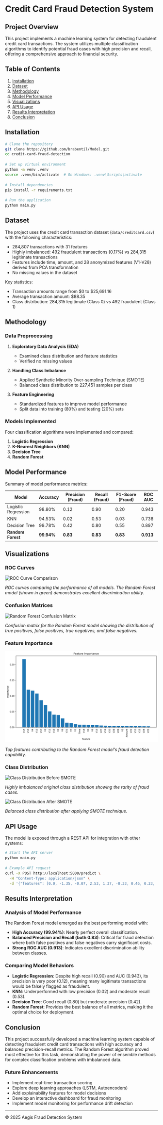 # Credit Card Fraud Detection System

## Project Overview

This project implements a machine learning system for detecting fraudulent credit card transactions. The system utilizes multiple classification algorithms to identify potential fraud cases with high precision and recall, offering a comprehensive approach to financial security.

## Table of Contents

1. [Installation](#installation)
2. [Dataset](#dataset)
3. [Methodology](#methodology)
4. [Model Performance](#model-performance)
5. [Visualizations](#visualizations)
6. [API Usage](#api-usage)
7. [Results Interpretation](#results-interpretation)
8. [Conclusion](#conclusion)

## Installation

```bash
# Clone the repository
git clone https://github.com/brabentil/Model.git
cd credit-card-fraud-detection

# Set up virtual environment
python -m venv .venv
source .venv/bin/activate  # On Windows: .venv\Scripts\activate

# Install dependencies
pip install -r requirements.txt

# Run the application
python main.py
```

## Dataset

The project uses the credit card transaction dataset (`data/creditcard.csv`) with the following characteristics:

- 284,807 transactions with 31 features
- Highly imbalanced: 492 fraudulent transactions (0.17%) vs 284,315 legitimate transactions
- Features include time, amount, and 28 anonymized features (V1-V28) derived from PCA transformation
- No missing values in the dataset

Key statistics:
- Transaction amounts range from $0 to $25,691.16
- Average transaction amount: $88.35
- Class distribution: 284,315 legitimate (Class 0) vs 492 fraudulent (Class 1)

## Methodology

### Data Preprocessing

1. **Exploratory Data Analysis (EDA)**
   - Examined class distribution and feature statistics
   - Verified no missing values

2. **Handling Class Imbalance**
   - Applied Synthetic Minority Over-sampling Technique (SMOTE)
   - Balanced class distribution to 227,451 samples per class

3. **Feature Engineering**
   - Standardized features to improve model performance
   - Split data into training (80%) and testing (20%) sets

### Models Implemented

Four classification algorithms were implemented and compared:

1. **Logistic Regression**
2. **K-Nearest Neighbors (KNN)**
3. **Decision Tree**
4. **Random Forest**

## Model Performance

Summary of model performance metrics:

| Model | Accuracy | Precision (Fraud) | Recall (Fraud) | F1-Score (Fraud) | ROC AUC |
|-------|----------|-------------------|----------------|------------------|---------|
| Logistic Regression | 98.80% | 0.12 | 0.90 | 0.20 | 0.943 |
| KNN | 94.53% | 0.02 | 0.53 | 0.03 | 0.738 |
| Decision Tree | 99.78% | 0.42 | 0.80 | 0.55 | 0.897 |
| **Random Forest** | **99.94%** | **0.83** | **0.83** | **0.83** | **0.913** |

## Visualizations

### ROC Curves

![ROC Curve Comparison](visualizations/roc_curve_comparison.png)

*ROC curves comparing the performance of all models. The Random Forest model (shown in green) demonstrates excellent discrimination ability.*

### Confusion Matrices

![Random Forest Confusion Matrix](visualizations/random_forest_confusion_matrix.png)

*Confusion matrix for the Random Forest model showing the distribution of true positives, false positives, true negatives, and false negatives.*

### Feature Importance

![Feature Importance](visualizations/feature_importance.png)

*Top features contributing to the Random Forest model's fraud detection capability.*

### Class Distribution

![Class Distribution Before SMOTE](visualizations/class_distribution_before.png)

*Highly imbalanced original class distribution showing the rarity of fraud cases.*

![Class Distribution After SMOTE](visualizations/class_distribution_after.png)

*Balanced class distribution after applying SMOTE technique.*

## API Usage

The model is exposed through a REST API for integration with other systems:

```bash
# Start the API server
python main.py

# Example API request
curl -X POST http://localhost:5000/predict \
  -H "Content-Type: application/json" \
  -d '{"features": [0.0, -1.35, -0.07, 2.53, 1.37, -0.33, 0.46, 0.23, ..., 149.62]}'
```

## Results Interpretation

### Analysis of Model Performance

The Random Forest model emerged as the best performing model with:

- **High Accuracy (99.94%)**: Nearly perfect overall classification.
- **Balanced Precision and Recall (both 0.83)**: Critical for fraud detection where both false positives and false negatives carry significant costs.
- **Strong ROC AUC (0.913)**: Indicates excellent discrimination ability between classes.

### Comparing Model Behaviors

- **Logistic Regression**: Despite high recall (0.90) and AUC (0.943), its precision is very poor (0.12), meaning many legitimate transactions would be falsely flagged as fraudulent.
- **KNN**: Underperformed with low precision (0.02) and moderate recall (0.53).
- **Decision Tree**: Good recall (0.80) but moderate precision (0.42).
- **Random Forest**: Provides the best balance of all metrics, making it the optimal choice for deployment.

## Conclusion

This project successfully developed a machine learning system capable of detecting fraudulent credit card transactions with high accuracy and balanced precision-recall metrics. The Random Forest algorithm proved most effective for this task, demonstrating the power of ensemble methods for complex classification problems with imbalanced data.

### Future Enhancements

- Implement real-time transaction scoring
- Explore deep learning approaches (LSTM, Autoencoders)
- Add explainability features for model decisions
- Develop an interactive dashboard for fraud monitoring
- Implement model monitoring for performance drift detection

---

© 2025 Aegis Fraud Detection System
